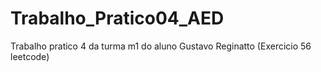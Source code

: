 # Trabalho_Pratico04_AED
Trabalho pratico 4 da turma m1 do aluno Gustavo Reginatto (Exercicio 56 leetcode)
